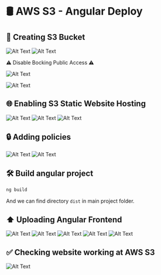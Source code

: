 # 🛢️ AWS S3 - Angular Deploy

## 📁 Creating S3 Bucket
![Alt Text](../images/s3/1.png)
![Alt Text](../images/s3/2.png)

⚠️ Disable Bocking Public Access ⚠️

![Alt Text](../images/s3/3.png)

![Alt Text](../images/s3/4.png)

## 🌐 Enabling S3 Static Website Hosting
![Alt Text](../images/s3/5.png)
![Alt Text](../images/s3/6.png)
![Alt Text](../images/s3/7.png)

## 🔒 Adding policies
![Alt Text](../images/s3/7.1.png)
![Alt Text](../images/s3/7.2.png)


## 🛠️ Build angular project
```bash
ng build
```

And we can find directory `dist` in main project folder.

## ⬆️ Uploading Angular Frontend
![Alt Text](../images/s3/8.png)
![Alt Text](../images/s3/9.png)
![Alt Text](../images/s3/10.png)
![Alt Text](../images/s3/11.png)
![Alt Text](../images/s3/12.png)

## ✅ Checking website working at AWS S3
![Alt Text](../images/s3/13.png)